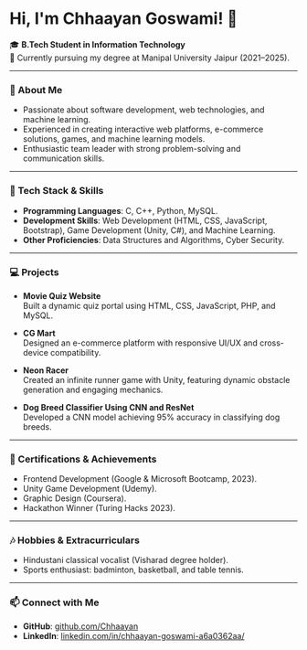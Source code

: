 # Hi, I'm Chhaayan Goswami! 👋

🎓 **B.Tech Student in Information Technology**  
📍 Currently pursuing my degree at Manipal University Jaipur (2021–2025).

---

### 🌟 About Me
- Passionate about software development, web technologies, and machine learning.  
- Experienced in creating interactive web platforms, e-commerce solutions, games, and machine learning models.  
- Enthusiastic team leader with strong problem-solving and communication skills.

---

### 🔧 Tech Stack & Skills
- **Programming Languages**: C, C++, Python, MySQL.  
- **Development Skills**: Web Development (HTML, CSS, JavaScript, Bootstrap), Game Development (Unity, C#), and Machine Learning.  
- **Other Proficiencies**: Data Structures and Algorithms, Cyber Security.

---

### 💻 Projects
- **Movie Quiz Website**  
  Built a dynamic quiz portal using HTML, CSS, JavaScript, PHP, and MySQL.  

- **CG Mart**  
  Designed an e-commerce platform with responsive UI/UX and cross-device compatibility.  

- **Neon Racer**  
  Created an infinite runner game with Unity, featuring dynamic obstacle generation and engaging mechanics.  

- **Dog Breed Classifier Using CNN and ResNet**  
  Developed a CNN model achieving 95% accuracy in classifying dog breeds.  

---

### 📜 Certifications & Achievements
- Frontend Development (Google & Microsoft Bootcamp, 2023).  
- Unity Game Development (Udemy).  
- Graphic Design (Coursera).  
- Hackathon Winner (Turing Hacks 2023).  

---

### 🎶 Hobbies & Extracurriculars
- Hindustani classical vocalist (Visharad degree holder).  
- Sports enthusiast: badminton, basketball, and table tennis.  

---

### 📫 Connect with Me
- **GitHub**: [github.com/Chhaayan](https://github.com/Chhaayan)  
- **LinkedIn**: [linkedin.com/in/chhaayan-goswami-a6a0362aa/](https://linkedin.com/in/chhaayan-goswami-a6a0362aa/)  

